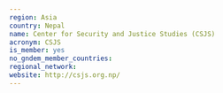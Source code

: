 ```yaml
---
region: Asia
country: Nepal
name: Center for Security and Justice Studies (CSJS)
acronym: CSJS
is_member: yes
no_gndem_member_countries: 
regional_network: 
website: http://csjs.org.np/
---
```


